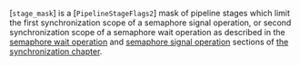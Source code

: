 [`stage_mask`] is a [`PipelineStageFlags2`] mask of pipeline stages
which limit the first synchronization scope of a semaphore signal
operation, or second synchronization scope of a semaphore wait operation
as described in the [semaphore wait
operation](https://www.khronos.org/registry/vulkan/specs/1.3-extensions/html/vkspec.html#synchronization-semaphores-waiting) and [semaphore signal
operation](https://www.khronos.org/registry/vulkan/specs/1.3-extensions/html/vkspec.html#synchronization-semaphores-signaling) sections of [the synchronization
chapter](https://www.khronos.org/registry/vulkan/specs/1.3-extensions/html/vkspec.html#synchronization).